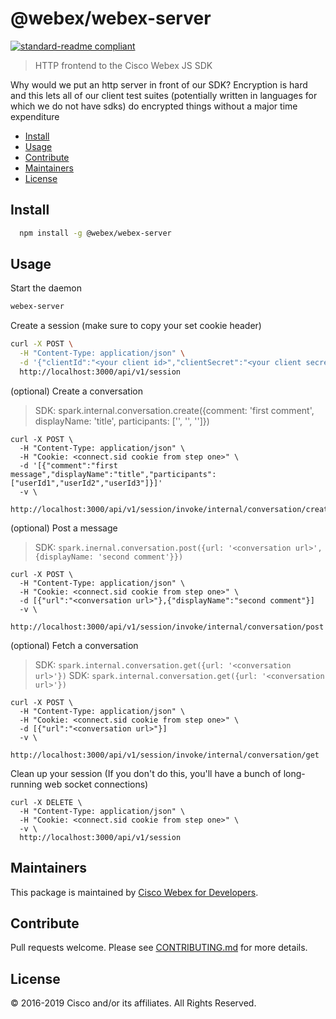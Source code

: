 # @webex/webex-server

[![standard-readme compliant](https://img.shields.io/badge/readme%20style-standard-brightgreen.svg?style=flat-square)](https://github.com/RichardLitt/standard-readme)

> HTTP frontend to the Cisco Webex JS SDK

Why would we put an http server in front of our SDK? Encryption is hard and this lets all of our client test suites (potentially written in languages for which we do not have sdks) do encrypted things without a major time expenditure

- [Install](#install)
- [Usage](#usage)
- [Contribute](#contribute)
- [Maintainers](#maintainers)
- [License](#license)

## Install

```bash
  npm install -g @webex/webex-server
```

## Usage

Start the daemon

```bash
webex-server
```

Create a session (make sure to copy your set cookie header)

```bash
curl -X POST \
  -H "Content-Type: application/json" \
  -d '{"clientId":"<your client id>","clientSecret":"<your client secret>","redirectUri":"<your  redirect_uri>","scope":"<your scopes>"}' \
  http://localhost:3000/api/v1/session
```

(optional) Create a conversation

> SDK: spark.internal.conversation.create({comment: 'first comment', displayName: 'title', participants: ['<userId1>', '<userId2>', '<userId3>']})

```
curl -X POST \
  -H "Content-Type: application/json" \
  -H "Cookie: <connect.sid cookie from step one>" \
  -d '[{"comment":"first message","displayName":"title","participants":["userId1","userId2","userId3"]}]'
  -v \
  http://localhost:3000/api/v1/session/invoke/internal/conversation/create
```

(optional) Post a message

> SDK: `spark.inernal.conversation.post({url: '<conversation url>', {displayName: 'second comment'}})`

```
curl -X POST \
  -H "Content-Type: application/json" \
  -H "Cookie: <connect.sid cookie from step one>" \
  -d [{"url":"<conversation url>"},{"displayName":"second comment"}]
  -v \
  http://localhost:3000/api/v1/session/invoke/internal/conversation/post
```

(optional) Fetch a conversation

> SDK: `spark.internal.conversation.get({url: '<conversation url>'})`
> SDK: `spark.internal.conversation.get({url: '<conversation url>'})`

```
curl -X POST \
  -H "Content-Type: application/json" \
  -H "Cookie: <connect.sid cookie from step one>" \
  -d [{"url":"<conversation url>"}]
  -v \
  http://localhost:3000/api/v1/session/invoke/internal/conversation/get
```

Clean up your session (If you don't do this, you'll have a bunch of long-running web socket connections)

```
curl -X DELETE \
  -H "Content-Type: application/json" \
  -H "Cookie: <connect.sid cookie from step one>" \
  -v \
  http://localhost:3000/api/v1/session
```

## Maintainers

This package is maintained by [Cisco Webex for Developers](https://developer.webex.com/).

## Contribute

Pull requests welcome. Please see [CONTRIBUTING.md](https://github.com/webex/spark-js-sdk/blob/master/CONTRIBUTING.md) for more details.

## License

© 2016-2019 Cisco and/or its affiliates. All Rights Reserved.
